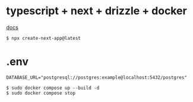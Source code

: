 # typescript + next + drizzle + docker

[docs](../readme.md)


```
$ npx create-next-app@latest
```

# .env

```
DATABASE_URL="postgresql://postgres:example@localhost:5432/postgres"
```

```
$ sudo docker compose up --build -d
$ sudo docker compose stop
```